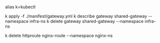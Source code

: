 alias k=kubectl

k apply -f ./manifest/gateway.yml 
k describe gateway shared-gateway --namespace infra-ns
k delete gateway shared-gateway --namespace infra-ns

k delete httproute nginx-route --namespace nginx-ns
